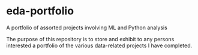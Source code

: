 # eda-portfolio
A portfolio of assorted projects involving ML and Python analysis

The purpose of this repository is to store and exhibit to any persons interested a portfolio of the various data-related projects I have completed.

